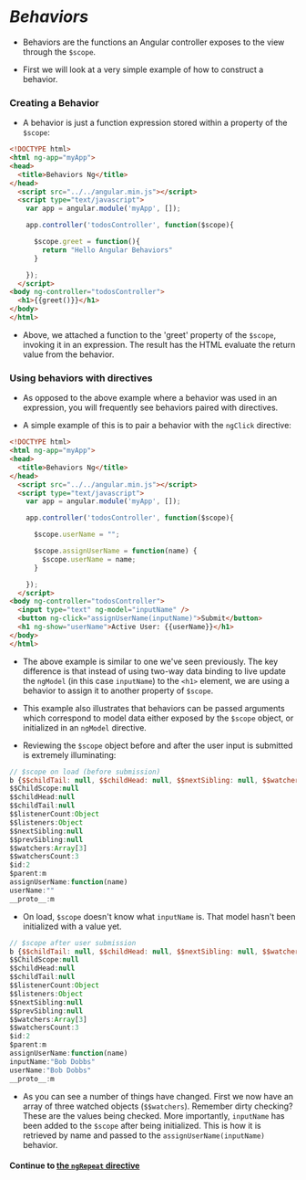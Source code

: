 # *Behaviors*
* Behaviors are the functions an Angular controller exposes to the view through the `$scope`.
  
* First we will look at a very simple example of how to construct a behavior.
  
### Creating a Behavior
* A behavior is just a function expression stored within a property of the `$scope`:
  
```html
<!DOCTYPE html>
<html ng-app="myApp">
<head>
  <title>Behaviors Ng</title>
</head>
  <script src="../../angular.min.js"></script>
  <script type="text/javascript">
    var app = angular.module('myApp', []);

    app.controller('todosController', function($scope){

      $scope.greet = function(){
        return "Hello Angular Behaviors"
      }

    });
  </script>
<body ng-controller="todosController">
  <h1>{{greet()}}</h1>
</body>
</html>
```
  
* Above, we attached a function to the 'greet' property of the `$scope`, invoking it in an expression. The result has the HTML evaluate the return value from the behavior.
  
### Using behaviors with directives
* As opposed to the above example where a behavior was used in an expression, you will frequently see behaviors paired with directives.
  
* A simple example of this is to pair a behavior with the `ngClick` directive:
  
```html
<!DOCTYPE html>
<html ng-app="myApp">
<head>
  <title>Behaviors Ng</title>
</head>
  <script src="../../angular.min.js"></script>
  <script type="text/javascript">
    var app = angular.module('myApp', []);

    app.controller('todosController', function($scope){

      $scope.userName = "";

      $scope.assignUserName = function(name) {
        $scope.userName = name;
      }

    });
  </script>
<body ng-controller="todosController">
  <input type="text" ng-model="inputName" />
  <button ng-click="assignUserName(inputName)">Submit</button>
  <h1 ng-show="userName">Active User: {{userName}}</h1>
</body>
</html>
```
  
* The above example is similar to one we've seen previously. The key difference is that instead of using two-way data binding to live update the `ngModel` (in this case `inputName`) to the `<h1>` element, we are using a behavior to assign it to another property of `$scope`.
  
* This example also illustrates that behaviors can be passed arguments which correspond to model data either exposed by the `$scope` object, or initialized in an `ngModel` directive.
  
* Reviewing the `$scope` object before and after the user input is submitted is extremely illuminating:
  
```javascript
// $scope on load (before submission)
b {$$childTail: null, $$childHead: null, $$nextSibling: null, $$watchers: null, $$listeners: Object…}
$$ChildScope:null
$$childHead:null
$$childTail:null
$$listenerCount:Object
$$listeners:Object
$$nextSibling:null
$$prevSibling:null
$$watchers:Array[3]
$$watchersCount:3
$id:2
$parent:m
assignUserName:function(name)
userName:""
__proto__:m
```
  
* On load, `$scope` doesn't know what `inputName` is. That model hasn't been initialized with a value yet.
  

```javascript
// $scope after user submission
b {$$childTail: null, $$childHead: null, $$nextSibling: null, $$watchers: Array[3], $$listeners: Object…}
$$ChildScope:null
$$childHead:null
$$childTail:null
$$listenerCount:Object
$$listeners:Object
$$nextSibling:null
$$prevSibling:null
$$watchers:Array[3]
$$watchersCount:3
$id:2
$parent:m
assignUserName:function(name)
inputName:"Bob Dobbs"
userName:"Bob Dobbs"
__proto__:m
```
  
* As you can see a number of things have changed. First we now have an array of three watched objects (`$$watchers`). Remember dirty checking? These are the values being checked. More importantly, `inputName` has been added to the `$scope` after being initialized. This is how it is retrieved by name and passed to the `assignUserName(inputName)` behavior.
  
#### Continue to [the `ngRepeat` directive](6_ng_repeat.md)